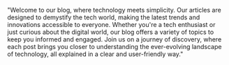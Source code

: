 "Welcome to our blog, where technology meets simplicity. Our articles are designed to demystify the tech world, making the latest trends and innovations accessible to everyone. Whether you're a tech enthusiast or just curious about the digital world, our blog offers a variety of topics to keep you informed and engaged. Join us on a journey of discovery, where each post brings you closer to understanding the ever-evolving landscape of technology, all explained in a clear and user-friendly way."
